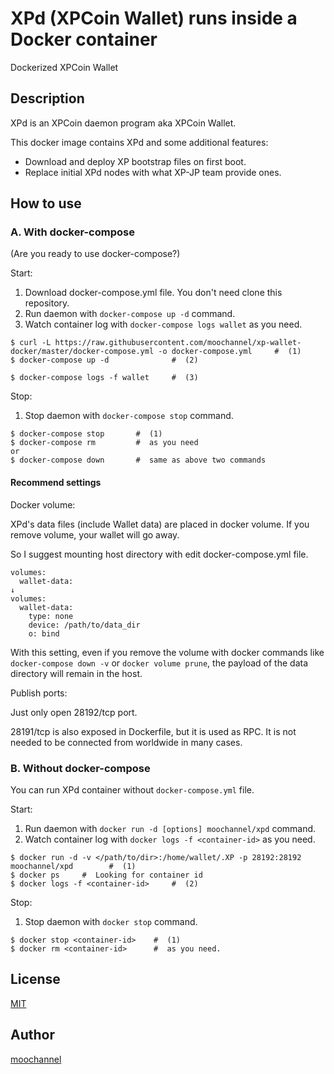 # XPd (XPCoin Wallet) runs inside a Docker container

Dockerized XPCoin Wallet

## Description

XPd is an XPCoin daemon program aka XPCoin Wallet.

This docker image contains XPd and some additional features:

- Download and deploy XP bootstrap files on first boot.
- Replace initial XPd nodes with what XP-JP team provide ones.

## How to use

### A. With docker-compose

(Are you ready to use docker-compose?)

Start:

1. Download docker-compose.yml file. You don't need clone this repository.
1. Run daemon with `docker-compose up -d` command.
1. Watch container log with `docker-compose logs wallet` as you need.

```shell
$ curl -L https://raw.githubusercontent.com/moochannel/xp-wallet-docker/master/docker-compose.yml -o docker-compose.yml     #  (1)
$ docker-compose up -d              #  (2)

$ docker-compose logs -f wallet     #  (3)
```

Stop:

1. Stop daemon with `docker-compose stop` command.

```shell
$ docker-compose stop       #  (1)
$ docker-compose rm         #  as you need
or
$ docker-compose down       #  same as above two commands
```

#### Recommend settings

Docker volume:

XPd's data files (include Wallet data) are placed in docker volume. If you remove volume, your wallet will go away.

So I suggest mounting host directory with edit docker-compose.yml file.

```
volumes:
  wallet-data:
↓
volumes:
  wallet-data:
    type: none
    device: /path/to/data_dir
    o: bind
```

With this setting, even if you remove the volume with docker commands like `docker-compose down -v` or `docker volume prune`, the payload of the data directory will remain in the host.

Publish ports:

Just only open 28192/tcp port.

28191/tcp is also exposed in Dockerfile, but it is used as RPC. It is not needed to be connected from worldwide in many cases.

### B. Without docker-compose

You can run XPd container without `docker-compose.yml` file.

Start:

1. Run daemon with `docker run -d [options] moochannel/xpd` command.
1. Watch container log with `docker logs -f <container-id>` as you need.

```shell
$ docker run -d -v </path/to/dir>:/home/wallet/.XP -p 28192:28192 moochannel/xpd        #  (1)
$ docker ps     #  Looking for container id
$ docker logs -f <container-id>     #  (2)
```

Stop:

1. Stop daemon with `docker stop` command.

```shell
$ docker stop <container-id>    #  (1)
$ docker rm <container-id>      #  as you need.
```

## License

[MIT](https://github.com/moochannel/xp-wallet-docker/blob/master/LICENSE)

## Author

[moochannel](https://github.com/moochannel)
